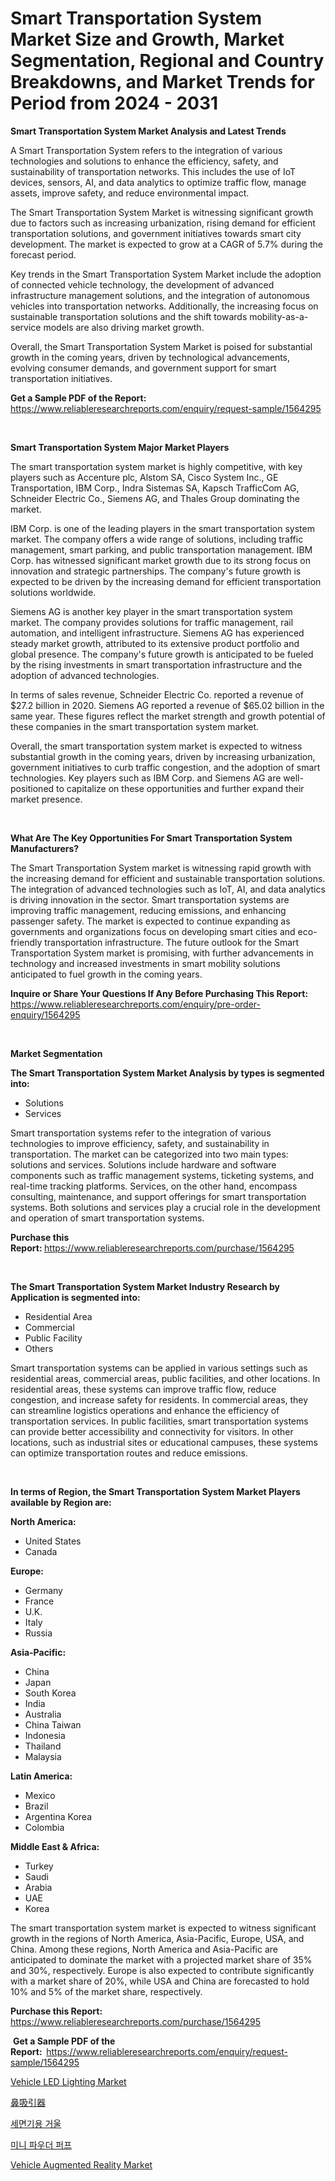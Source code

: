 <p><h1>Smart Transportation System Market Size and Growth, Market Segmentation, Regional and Country Breakdowns, and Market Trends for Period from 2024 -  2031</h1></p><p><strong>Smart Transportation System Market Analysis and Latest Trends</strong></p>
<p><p>A Smart Transportation System refers to the integration of various technologies and solutions to enhance the efficiency, safety, and sustainability of transportation networks. This includes the use of IoT devices, sensors, AI, and data analytics to optimize traffic flow, manage assets, improve safety, and reduce environmental impact.</p><p>The Smart Transportation System Market is witnessing significant growth due to factors such as increasing urbanization, rising demand for efficient transportation solutions, and government initiatives towards smart city development. The market is expected to grow at a CAGR of 5.7% during the forecast period.</p><p>Key trends in the Smart Transportation System Market include the adoption of connected vehicle technology, the development of advanced infrastructure management solutions, and the integration of autonomous vehicles into transportation networks. Additionally, the increasing focus on sustainable transportation solutions and the shift towards mobility-as-a-service models are also driving market growth.</p><p>Overall, the Smart Transportation System Market is poised for substantial growth in the coming years, driven by technological advancements, evolving consumer demands, and government support for smart transportation initiatives.</p></p>
<p><strong>Get a Sample PDF of the Report:&nbsp;</strong> <a href="https://www.reliableresearchreports.com/enquiry/request-sample/1564295">https://www.reliableresearchreports.com/enquiry/request-sample/1564295</a></p>
<p>&nbsp;</p>
<p><strong>Smart Transportation System Major Market Players</strong></p>
<p><p>The smart transportation system market is highly competitive, with key players such as Accenture plc, Alstom SA, Cisco System Inc., GE Transportation, IBM Corp., Indra Sistemas SA, Kapsch TrafficCom AG, Schneider Electric Co., Siemens AG, and Thales Group dominating the market.</p><p>IBM Corp. is one of the leading players in the smart transportation system market. The company offers a wide range of solutions, including traffic management, smart parking, and public transportation management. IBM Corp. has witnessed significant market growth due to its strong focus on innovation and strategic partnerships. The company's future growth is expected to be driven by the increasing demand for efficient transportation solutions worldwide.</p><p>Siemens AG is another key player in the smart transportation system market. The company provides solutions for traffic management, rail automation, and intelligent infrastructure. Siemens AG has experienced steady market growth, attributed to its extensive product portfolio and global presence. The company's future growth is anticipated to be fueled by the rising investments in smart transportation infrastructure and the adoption of advanced technologies.</p><p>In terms of sales revenue, Schneider Electric Co. reported a revenue of $27.2 billion in 2020. Siemens AG reported a revenue of $65.02 billion in the same year. These figures reflect the market strength and growth potential of these companies in the smart transportation system market.</p><p>Overall, the smart transportation system market is expected to witness substantial growth in the coming years, driven by increasing urbanization, government initiatives to curb traffic congestion, and the adoption of smart technologies. Key players such as IBM Corp. and Siemens AG are well-positioned to capitalize on these opportunities and further expand their market presence.</p></p>
<p>&nbsp;</p>
<p><strong>What Are The Key Opportunities For Smart Transportation System Manufacturers?</strong></p>
<p><p>The Smart Transportation System market is witnessing rapid growth with the increasing demand for efficient and sustainable transportation solutions. The integration of advanced technologies such as IoT, AI, and data analytics is driving innovation in the sector. Smart transportation systems are improving traffic management, reducing emissions, and enhancing passenger safety. The market is expected to continue expanding as governments and organizations focus on developing smart cities and eco-friendly transportation infrastructure. The future outlook for the Smart Transportation System market is promising, with further advancements in technology and increased investments in smart mobility solutions anticipated to fuel growth in the coming years.</p></p>
<p><strong>Inquire or Share Your Questions If Any Before Purchasing This Report:</strong> <a href="https://www.reliableresearchreports.com/enquiry/pre-order-enquiry/1564295">https://www.reliableresearchreports.com/enquiry/pre-order-enquiry/1564295</a></p>
<p>&nbsp;</p>
<p><strong>Market Segmentation</strong></p>
<p><strong>The Smart Transportation System Market Analysis by types is segmented into:</strong></p>
<p><ul><li>Solutions</li><li>Services</li></ul></p>
<p><p>Smart transportation systems refer to the integration of various technologies to improve efficiency, safety, and sustainability in transportation. The market can be categorized into two main types: solutions and services. Solutions include hardware and software components such as traffic management systems, ticketing systems, and real-time tracking platforms. Services, on the other hand, encompass consulting, maintenance, and support offerings for smart transportation systems. Both solutions and services play a crucial role in the development and operation of smart transportation systems.</p></p>
<p><strong>Purchase this Report:&nbsp;</strong><a href="https://www.reliableresearchreports.com/purchase/1564295">https://www.reliableresearchreports.com/purchase/1564295</a></p>
<p>&nbsp;</p>
<p><strong>The Smart Transportation System Market Industry Research by Application is segmented into:</strong></p>
<p><ul><li>Residential Area</li><li>Commercial</li><li>Public Facility</li><li>Others</li></ul></p>
<p><p>Smart transportation systems can be applied in various settings such as residential areas, commercial areas, public facilities, and other locations. In residential areas, these systems can improve traffic flow, reduce congestion, and increase safety for residents. In commercial areas, they can streamline logistics operations and enhance the efficiency of transportation services. In public facilities, smart transportation systems can provide better accessibility and connectivity for visitors. In other locations, such as industrial sites or educational campuses, these systems can optimize transportation routes and reduce emissions.</p></p>
<p>&nbsp;</p>
<p><strong>In terms of Region, the Smart Transportation System Market Players available by Region are:</strong></p>
<p>
    <p> <strong> North America: </strong>
        <ul>
            <li>United States</li>
            <li>Canada</li>
        </ul>
        </p> 
    <p> <strong> Europe: </strong>
        <ul>
            <li>Germany</li>
            <li>France</li>
            <li>U.K.</li>
            <li>Italy</li>
            <li>Russia</li>
        </ul>
        </p> 
    <p> <strong> Asia-Pacific: </strong>
        <ul>
            <li>China</li>
            <li>Japan</li>
            <li>South Korea</li>
            <li>India</li>
            <li>Australia</li>
            <li>China Taiwan</li>
            <li>Indonesia</li>
            <li>Thailand</li>
            <li>Malaysia</li>
        </ul>
        </p> 
    <p> <strong> Latin America: </strong>
        <ul>
            <li>Mexico</li>
            <li>Brazil</li>
            <li>Argentina Korea</li>
            <li>Colombia</li>
        </ul>
        </p> 
    <p> <strong> Middle East & Africa: </strong>
        <ul>
            <li>Turkey</li>
            <li>Saudi</li>
            <li>Arabia</li>
            <li>UAE</li>
            <li>Korea</li>
        </ul>
    </p>
    </p>
<p><p>The smart transportation system market is expected to witness significant growth in the regions of North America, Asia-Pacific, Europe, USA, and China. Among these regions, North America and Asia-Pacific are anticipated to dominate the market with a projected market share of 35% and 30%, respectively. Europe is also expected to contribute significantly with a market share of 20%, while USA and China are forecasted to hold 10% and 5% of the market share, respectively.</p></p>
<p><strong>Purchase this Report: </strong><a href="https://www.reliableresearchreports.com/purchase/1564295">https://www.reliableresearchreports.com/purchase/1564295</a></p>
<p>&nbsp;<strong>Get a Sample PDF of the Report:&nbsp;&nbsp;</strong><a href="https://www.reliableresearchreports.com/enquiry/request-sample/1564295">https://www.reliableresearchreports.com/enquiry/request-sample/1564295</a></p>
<p><strong></strong></p>
<p><p><a href="https://github.com/jsmusil/Market-Research-Report-List-2/blob/main/vehicle-led-lighting-market.md">Vehicle LED Lighting Market</a></p><p><a href="https://medium.com/@caleyost2023/%E9%BC%BB%E6%B0%B4%E5%90%B8%E5%BC%95%E5%99%A8%E5%B8%82%E5%A0%B4%E3%81%AE%E3%82%B7%E3%82%A7%E3%82%A2%E3%81%AE%E9%80%B2%E5%8C%96%E3%81%A8%E5%B8%82%E5%A0%B4%E6%88%90%E9%95%B7%E3%83%88%E3%83%AC%E3%83%B3%E3%83%892024%E5%B9%B4-2031%E5%B9%B4-a91dfc316059">鼻吸引器</a></p><p><a href="https://medium.com/@cliftonfisher9067/%EC%84%B8%EB%A9%B4%EB%8C%80-%EC%8B%9C%EC%9E%A5-%EB%8F%99%ED%96%A5%EA%B3%BC-%EC%8B%9C%EC%9E%A5-%EB%B6%84%EC%84%9D%EC%9D%84-%EC%9C%84%ED%95%9C-%EA%B1%B0%EC%9A%B8%EC%9D%80-2024-2031%EB%85%84%EA%B9%8C%EC%A7%80-%EC%98%88%EC%B8%A1%EB%90%98%EC%97%88%EC%8A%B5%EB%8B%88%EB%8B%A4-73b86ee630c0">세면기용 거울</a></p><p><a href="https://medium.com/@cliftonfisher9067/%EB%AF%B8%EB%8B%88-%ED%8C%8C%EC%9A%B0%EB%8D%94-%ED%8D%BC%ED%94%84-%EC%8B%9C%EC%9E%A5-%EC%A1%B0%EC%82%AC-%EB%B3%B4%EA%B3%A0%EC%84%9C-%EA%B7%B8-%EC%97%AD%EC%82%AC-%EB%B0%8F-2024%EB%85%84%EB%B6%80%ED%84%B0-2031%EB%85%84%EA%B9%8C%EC%A7%80%EC%9D%98-%EC%98%88%EC%B8%A1-6e96e96157e7">미니 파우더 퍼프</a></p><p><a href="https://github.com/bmorecock/Market-Research-Report-List-2/blob/main/vehicle-augmented-reality-market.md">Vehicle Augmented Reality Market</a></p></p>